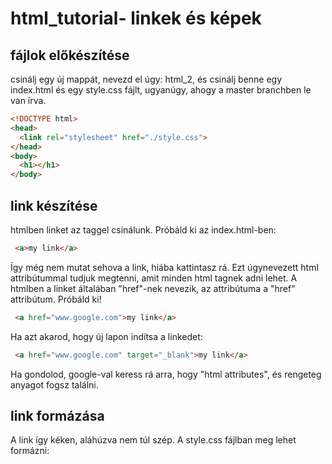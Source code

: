 # html_tutorial- linkek és képek

## fájlok előkészítése

csinálj egy új mappát, nevezd el úgy: html_2, és csinálj benne egy index.html és egy style.css fájlt, ugyanúgy, ahogy a master branchben le van írva.

```html
<!DOCTYPE html>
<head>
  <link rel="stylesheet" href="./style.css">  
</head>
<body>
  <h1></h1>
</body>
```

## link készítése 

htmlben linket az <a> taggel csinálunk. Próbáld ki az index.html-ben:
  
 ```html
  <a>my link</a>
``` 
Így még nem mutat sehova a link, hiába kattintasz rá. Ezt úgynevezett html attribútummal tudjuk megtenni, amit minden html tagnek adni lehet.
A htmlben a linket általában "href"-nek nevezik, az attribútuma a "href" attribútum. Próbáld ki!

 ```html
  <a href="www.google.com">my link</a>
``` 
Ha azt akarod, hogy új lapon indítsa a linkedet:

 ```html
  <a href="www.google.com" target="_blank">my link</a>
``` 
Ha gondolod, google-val keress rá arra, hogy "html attributes", és rengeteg anyagot fogsz találni.

## link formázása

A link így kéken, aláhúzva nem túl szép. A style.css fájlban meg lehet formázni: 

